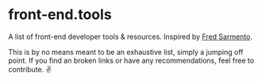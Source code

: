 # front-end.tools
A list of front-end developer tools & resources. Inspired by [Fred Sarmento](http://fredsarmento.me/frontend-tools/).

This is by no means meant to be an exhaustive list, simply a jumping off point. If you find an broken links or have any recommendations, feel free to contribute. :v:
